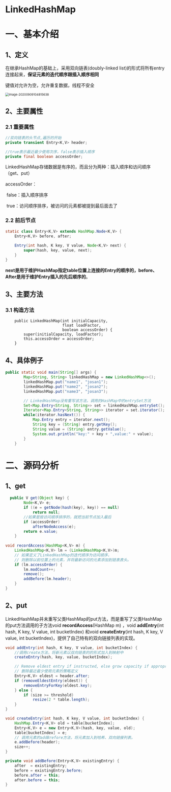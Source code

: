 # LinkedHashMap

# 一、基本介绍

## 1、定义

在继承HashMap的基础上，采用双向链表(doubly-linked list)的形式将所有entry连接起来，**保证元素的迭代顺序跟插入顺序相同**

键值对允许为空，允许重复数据，线程不安全

<img src="https://gitee.com/BlacksJack/picture-bed/raw/master/img/image-20200909104815638.png" alt="image-20200909104815638" style="zoom: 67%;" />

## 2、主要属性

### 2.1 重要属性

```java
//双向链表的头节点,遍历的开始
private transient Entry<K,V> header;

//true表示最近最少使用次序，false表示插入顺序
private final boolean accessOrder;
```

LinkedHashMap存储数据是有序的，而且分为两种：插入顺序和访问顺序（get、put）

accessOrder：

​		false：插入顺序排序

​		true：访问顺序排序，被访问的元素都被提到最后面去了

### 2.2  前后节点

```java
static class Entry<K,V> extends HashMap.Node<K,V> {
    Entry<K,V> before, after;
    
    Entry(int hash, K key, V value, Node<K,V> next) {
        super(hash, key, value, next);
    }
}
```

**next是用于维护HashMap指定table位置上连接的Entry的顺序的，before、After是用于维护Entry插入的先后顺序的**。



## 3、主要方法

### 3.1 构造方法

```
    public LinkedHashMap(int initialCapacity,
                         float loadFactor,
                         boolean accessOrder) {
        super(initialCapacity, loadFactor);
        this.accessOrder = accessOrder;
    }
```





## 4、具体例子

```java
public static void main(String[] args) {
        Map<String, String> linkedHashMap = new LinkedHashMap<>();
        linkedHashMap.put("name1", "josan1");
        linkedHashMap.put("name2", "josan2");
        linkedHashMap.put("name3", "josan3");

        // LinkedHashMap没有重写该方法，调用的HashMap中的entrySet方法
        Set<Map.Entry<String, String>> set = linkedHashMap.entrySet();
        Iterator<Map.Entry<String, String>> iterator = set.iterator();
        while(iterator.hasNext()) {
            Map.Entry entry = iterator.next();
            String key = (String) entry.getKey();
            String value = (String) entry.getValue();
            System.out.println("key:" + key + ",value:" + value);
        }
    }
```



# 二、源码分析

## 1、get

```java
  public V get(Object key) {
        Node<K,V> e;
        if ((e = getNode(hash(key), key)) == null)
            return null;
        //如果是按访问顺序排序的，就把当前节点加入最后
        if (accessOrder)
            afterNodeAccess(e);
        return e.value;
    }
    
void recordAccess(HashMap<K,V> m) {
    LinkedHashMap<K,V> lm = (LinkedHashMap<K,V>)m;
    // 如果定义了LinkedHashMap的迭代顺序为访问顺序，
    // 则删除以前位置上的元素，并将最新访问的元素添加到链表表头。  
    if (lm.accessOrder) {
        lm.modCount++;
        remove();
        addBefore(lm.header);
    }
}
```



## 2、put

LinkedHashMap并未重写父类HashMap的put方法，而是重写了父类HashMap的put方法调用的子方法void **recordAccess**(HashMap m) ，void **addEntry**(int hash, K key, V value, int bucketIndex) 和void **createEntry**(int hash, K key, V value, int bucketIndex)，提供了自己特有的双向链接列表的实现。



```java
void addEntry(int hash, K key, V value, int bucketIndex) {
    //调用create方法，将新元素以双向链表的的形式加入到映射中
    createEntry(hash, key, value, bucketIndex);

    // Remove eldest entry if instructed, else grow capacity if appropriate
    // 删除最近最少使用元素的策略定义
    Entry<K,V> eldest = header.after;
    if (removeEldestEntry(eldest)) {
        removeEntryForKey(eldest.key);
    } else {
        if (size >= threshold)
            resize(2 * table.length);
    }
}

void createEntry(int hash, K key, V value, int bucketIndex) {
    HashMap.Entry<K,V> old = table[bucketIndex];
    Entry<K,V> e = new Entry<K,V>(hash, key, value, old);
    table[bucketIndex] = e;
    // 调用元素的addBrefore方法，将元素加入到哈希、双向链接列表。  
    e.addBefore(header);
    size++;
}

private void addBefore(Entry<K,V> existingEntry) {
    after  = existingEntry;
    before = existingEntry.before;
    before.after = this;
    after.before = this;
}
```

